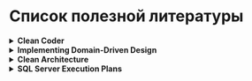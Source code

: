 # Список полезной литературы

<details>
  <summary>
    <strong>Clean Coder</strong>
  </summary>
  <br/>
  <p><i>Всех программистов, которые добиваются успеха в мире разработки ПО, отличает один общий признак: они больше всего заботятся о качестве создаваемого программного обеспечения. Это - основа для них. Потому что они являются профессионалами своего дела. В этой книге легендарный эксперт Роберт Мартин (более известный в сообществе как "Дядюшка Боб"), автор бестселлера "Чистый код", рассказывает о том, что значит "быть профессиональным программистом", описывая методы, инструменты и практики разработки "идеального ПО". Книга насыщена практическими советами в отношении всех аспектов программирования: от оценки проекта и написания кода до рефакторинга и тестирования. Эта книга - больше, чем описание методов, она о профессиональном подходе к процессу разработки.</i></p>
  
  <p>Читатели узнают:</p>
  <ul>
    <li>Узнайте, чего должны достичь разработчики программного обеспечения, а также основные дисциплины и методы для их достижения</li>
    <li>Как справляться с конфликтами, жесткими графиками и неразумными менеджерами</li>  
    <li>Как войти в поток кодирования и преодолеть блок писателя</li>    
    <li>Как справиться с непрекращающимся давлением и избежать эмоционального выгорания</li> 
    <li>Как сочетать устойчивые установки с новыми парадигмами развития</li> 
    <li>Как управлять своим временем и избегать тупиков, болот, трясин и топей</li>
    <li>Как создать среду, в которой программисты и команды могут процветать</li>
    <li>Когда сказать “Нет” – и как это сказать</li>
    <li>Когда говорить “Да” – и что на самом деле означает "да"</li>  
  </ul>
  <a href="https://disk.yandex.ru/d/OTnbLgdyBArvsA">Ссылка на русскую и английскую версию в PDF</a>
</details>

<details>
  <summary>
    <strong>Implementing Domain-Driven Design</strong>
  </summary>
  <br/>
  <p><i>Книга посвящена методам предметно-ориентированного проектирования (DDD). Автор придерживается принципа "от общего к частному", плавно переходя от стратегических шаблонов к средствам тактического программирования. Вон Вернон описывает специализированные подходы к реализации систем на основе современной архитектуры, подчеркивая важность ориентации на предметную область с учетом технических ограничений.
Опираясь на знаменитую книгу Эрика Эванса Предметно-ориентированное проектирование (DDD): структуризация сложных программных систем, автор описывает методы DDD на примерах известных предметных областей.</i></p>
  <p><i>Каждый принцип подкреплен реалистичными примерами на языке Java, которые представляют интерес и для программистов, работающих на языке C#. Все примеры объединены в рамках единого сценария разработки системы SaaS для многоарендной среды на основе методологии Scrum.
Автор выходит далеко за пределы "облегченного подхода DDD", в котором принципы DDD рассматриваются только с технической точки зрения, и показывает, как извлечь максимальную пользу из стратегических шаблонов предметно-ориентированного проектирования с помощью ОГРАНИЧЕННЫХ КОНТЕКСТОВ, КАРТ КОНТЕКСТОВ и ЕДИНОГО ЯЗЫКА. Используя описанные методы и приведенные примеры, разработчики смогут сократить время выхода на рынок и повысить качество проектов, создавая более гибкое, масштабируемое и ориентированное на достижение бизнес-целей программное обеспечение.</i></p>
  <p>В книге изложены следующие темы:</p>
  <ul>
    <li>Правильная трактовка подхода DDD, позволяющая быстро получить выгоду от его применения.</li>
    <li>Использование подхода DDD в сочетании с разными архитектурными стилями, включая ГЕКСАГОНАЛЬНУЮ АРХИТЕКТУРУ, SOA, REST, CQRS, СОБЫТИЙНО-ОРИЕНТИРОВАННУЮ АРХИТЕКТУРУ, а также ФАБРИКИ ДАННЫХ и РАСПРЕДЕЛЕННЫЕ ВЫЧИСЛЕНИЯ.</li>
    <li>Правильное проектирование и применение СОБЫТИЙ, а также распознавание ситуаций, в которых вместо них следует использовать ОБЪЕКТЫ-ЗНАЧЕНИЯ.</li>
    <li>Новый метод предметно-ориентированного проектирования - СОБЫТИЯ ПРЕДМЕТНОЙ ОБЛАСТИ.</li>
    <li>Проектирование ХРАНИЛИЩ на основе ORM, NoSQL и других баз данных.</li>
  </ul>
  <a href="https://disk.yandex.ru/d/-S0eq6y461T2vA">Ссылка на русскую и английскую версию в PDF</a>
</details>

<details>
  <summary>
    <strong>Clean Architecture</strong>
  </summary>
  <br/>
  <p><i>«Идеальный программист» и «Чистый код» — легендарные бестселлеры Роберта Мартина — рассказывают, как достичь высот профессионализма. «Чистая архитектура» продолжает эту тему, но не предлагает несколько вариантов в стиле «решай сам», а объясняет, что именно следует делать, по какой причине и почему именно такое решение станет принципиально важным для вашего успеха.</i></p>
  <p><i>Роберт Мартин дает прямые и лаконичные ответы на ключевые вопросы архитектуры и дизайна. «Чистую архитектуру» обязаны прочитать разработчики всех уровней, системные аналитики, архитекторы и каждый программист, который желает подняться по карьерной лестнице или хотя бы повлиять на людей, которые занимаются данной работой.</i></p>
  <p>В книге изложены следующие темы:</p>
  <ul>
    <li>Узнайте, чего должны достичь разработчики программного обеспечения, а также основные дисциплины и методы для их достижения</li>
    <li>Освоите основные принципы проектирования программного обеспечения для решения функций, разделения компонентов и управления данными</li>
    <li>Посмотрите, как парадигмы программирования налагают дисциплину, ограничивая возможности разработчиков</li>
    <li>Поймите, что критически важно, а что просто “деталь”</li>
    <li>Реализуйте оптимальные высокоуровневые структуры для веб-приложений, баз данных, толстых клиентов, консольных и встроенных приложений</li>
    <li>Определите соответствующие границы и слои, а также организуйте компоненты и службы</li>
    <li>Узнайте, почему проекты и архитектуры идут не так, как надо, и как предотвратить (или исправить) эти сбои</li>
  </ul>
  <a href="https://disk.yandex.ru/d/Zpk_E88p7jujaQ">Ссылка на русскую версию в PDF, EPUB и английскую версию в PDF</a>
</details>

<details>
  <summary>
    <strong>SQL Server Execution Plans</strong>
  </summary>
  <br/>
  <p><i>Если запрос выполняется плохо, и вы не можете понять почему, тогда план выполнения этого запроса сообщит вам не только о том, какой набор данных возвращается, но и о том, что SQL Server сделал и в каком порядке, чтобы получить эти данные. Он покажет, как были извлечены данные, из каких таблиц и индексов, какие типы соединений использовались, в какой момент происходили фильтрация, сортировка и агрегирование, и многое другое. Эти детали часто указывают на вероятный источник любой проблемы.</i></p>
  <p>Книга объяснит, среди многих других вещей, следующее:</p>
  <ul>
    <li>Как фиксировать планы выполнения с помощью ручных и автоматических методов</li>
    <li>Документированный метод чтения и интерпретации планов выполнения</li>
    <li>Как общие объекты SQL Server, такие как индексы, представления, хранимые процедуры и т.д., отображаются в планах выполнения</li>
    <li>Как контролировать планы выполнения с помощью подсказок и руководств по планированию, и почему это палка о двух концах</li>
    <li>Реализуйте оптимальные высокоуровневые структуры для веб-приложений, баз данных, толстых клиентов, консольных и встроенных приложений</li>
    <li>Как хранилище запросов работает с планами выполнения и собирает данные о них</li>
  </ul>
  <p><i>Обладая этими знаниями, вы будете иметь все необходимое, чтобы понимать план выполнения для любого вашего собственного запроса, независимо от его сложности, и понять, что он делает и что вызывает низкую производительность. Ваша задача по-прежнему заключается в том, чтобы решить, как лучше это исправить, но ваше новое понимание планов выполнения даст гораздо больше шансов на успех!</i></p>
  <a href="https://disk.yandex.ru/d/tODZkvf_HgdpTQ">Ссылка на английскую версию в PDF</a>  
</details>
